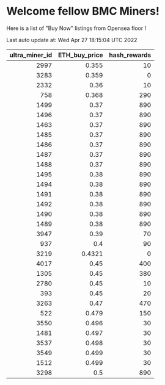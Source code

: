 # Welcome fellow BMC Miners!
Here is a list of "Buy Now" listings from Opensea floor !


Last auto update at: Wed Apr 27 18:15:04 UTC 2022


|   ultra_miner_id |   ETH_buy_price |   hash_rewards |
|-----------------:|----------------:|---------------:|
|             2997 |          0.355  |             10 |
|             3283 |          0.359  |              0 |
|             2332 |          0.36   |             10 |
|              758 |          0.368  |            290 |
|             1499 |          0.37   |            890 |
|             1496 |          0.37   |            890 |
|             1463 |          0.37   |            890 |
|             1485 |          0.37   |            890 |
|             1486 |          0.37   |            890 |
|             1487 |          0.37   |            890 |
|             1488 |          0.37   |            890 |
|             1495 |          0.38   |            890 |
|             1494 |          0.38   |            890 |
|             1491 |          0.38   |            890 |
|             1492 |          0.38   |            890 |
|             1490 |          0.38   |            890 |
|             1489 |          0.38   |            890 |
|             3947 |          0.39   |             70 |
|              937 |          0.4    |             90 |
|             3219 |          0.4321 |              0 |
|             4017 |          0.45   |            400 |
|             1305 |          0.45   |            380 |
|             2780 |          0.45   |             10 |
|              393 |          0.45   |             20 |
|             3263 |          0.47   |            470 |
|              522 |          0.479  |            150 |
|             3550 |          0.496  |             30 |
|             1481 |          0.497  |             30 |
|             3537 |          0.498  |             30 |
|             3549 |          0.499  |             30 |
|             1512 |          0.499  |             30 |
|             3298 |          0.5    |            890 |